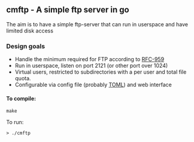 ## cmftp - A simple ftp server in go

The aim is to have a simple ftp-server that can run in userspace and have limited disk access

### Design goals

 * Handle the minimum required for FTP according to [RFC-959](http://tools.ietf.org/html/rfc959)
 * Run in userspace, listen on port 2121 (or other port over 1024)
 * Virtual users, restricted to subdirectories with a per user and total file quota.
 * Configurable via config file (probably [TOML](https://github.com/toml-lang/toml)) and web interface

#### To compile:
```
make
```

To run:

```
> ./cmftp
